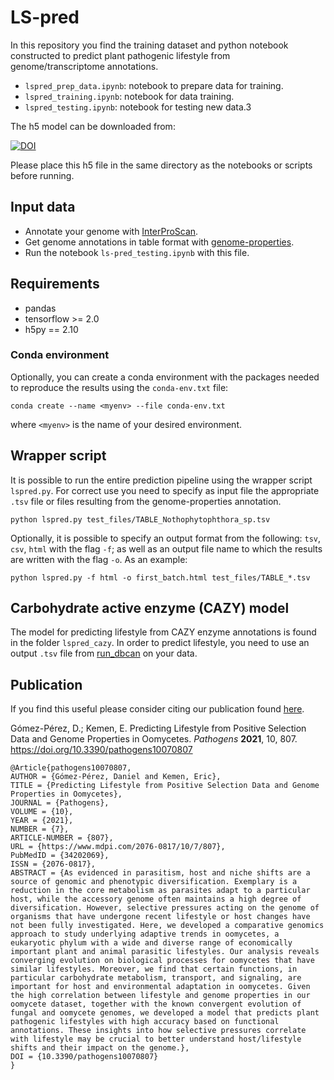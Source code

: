 # LS-pred
In this repository you find the training dataset and python 
notebook constructed to predict plant pathogenic lifestyle from genome/transcriptome annotations.
- `lspred_prep_data.ipynb`: notebook to prepare data for training.
- `lspred_training.ipynb`: notebook for data training.
- `lspred_testing.ipynb`: notebook for testing new data.3

The h5 model can be downloaded from: 

[![DOI](https://zenodo.org/badge/DOI/10.5281/zenodo.4541621.svg)](https://doi.org/10.5281/zenodo.4541621)

Please place this h5 file in the same directory as the notebooks or scripts before running.

## Input data
- Annotate your genome with [InterProScan](https://github.com/ebi-pf-team/interproscan).
- Get genome annotations in table format with [genome-properties](https://github.com/ebi-pf-team/genome-properties).
- Run the notebook `ls-pred_testing.ipynb` with this file.

## Requirements
- pandas
- tensorflow >= 2.0
- h5py == 2.10

### Conda environment
Optionally, you can create a conda environment with the packages needed to reproduce the results using the `conda-env.txt` file:

`conda create --name <myenv> --file conda-env.txt`

where `<myenv>` is the name of your desired environment.

## Wrapper script
It is possible to run the entire prediction pipeline using the wrapper script `lspred.py`. 
For correct use you need to specify as input file the appropriate `.tsv` file or files resulting 
from the genome-properties annotation. 

`python lspred.py test_files/TABLE_Nothophytophthora_sp.tsv `

Optionally, it is possible to specify an output format from the following:
`tsv`, `csv`, `html` with the flag `-f`; as well as an output file name to which the results are written with the flag `-o`.
As an example:

`python lspred.py -f html -o first_batch.html test_files/TABLE_*.tsv`

## Carbohydrate active enzyme (CAZY) model
The model for predicting lifestyle from CAZY enzyme annotations is found in the folder `lspred_cazy`. In order to predict lifestyle, you need to use an output `.tsv` file from [run_dbcan](https://github.com/linnabrown/run_dbcan) on your data. 

## Publication
If you find this useful please consider citing our publication found [here](https://www.mdpi.com/2076-0817/10/7/807).

Gómez-Pérez, D.; Kemen, E. Predicting Lifestyle from Positive Selection Data and Genome Properties in Oomycetes. *Pathogens* **2021**, 10, 807. https://doi.org/10.3390/pathogens10070807 

`````
@Article{pathogens10070807,
AUTHOR = {Gómez-Pérez, Daniel and Kemen, Eric},
TITLE = {Predicting Lifestyle from Positive Selection Data and Genome Properties in Oomycetes},
JOURNAL = {Pathogens},
VOLUME = {10},
YEAR = {2021},
NUMBER = {7},
ARTICLE-NUMBER = {807},
URL = {https://www.mdpi.com/2076-0817/10/7/807},
PubMedID = {34202069},
ISSN = {2076-0817},
ABSTRACT = {As evidenced in parasitism, host and niche shifts are a source of genomic and phenotypic diversification. Exemplary is a reduction in the core metabolism as parasites adapt to a particular host, while the accessory genome often maintains a high degree of diversification. However, selective pressures acting on the genome of organisms that have undergone recent lifestyle or host changes have not been fully investigated. Here, we developed a comparative genomics approach to study underlying adaptive trends in oomycetes, a eukaryotic phylum with a wide and diverse range of economically important plant and animal parasitic lifestyles. Our analysis reveals converging evolution on biological processes for oomycetes that have similar lifestyles. Moreover, we find that certain functions, in particular carbohydrate metabolism, transport, and signaling, are important for host and environmental adaptation in oomycetes. Given the high correlation between lifestyle and genome properties in our oomycete dataset, together with the known convergent evolution of fungal and oomycete genomes, we developed a model that predicts plant pathogenic lifestyles with high accuracy based on functional annotations. These insights into how selective pressures correlate with lifestyle may be crucial to better understand host/lifestyle shifts and their impact on the genome.},
DOI = {10.3390/pathogens10070807}
}
